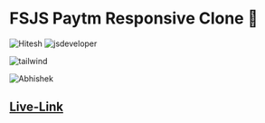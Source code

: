 # FSJS Paytm Responsive Clone 📱

![Hitesh](https://img.shields.io/badge/Hitesh%20Choudhary-Ineuron-yellowgreen) ![jsdeveloper](https://img.shields.io/badge/JS--Fullstack-Developer-green)



![tailwind](https://img.shields.io/badge/Tailwind%20CSS-Paytm--Responsive--clone-blue)

![Abhishek](https://img.shields.io/badge/Abhsiehk%20Patil-BCA%202%20year-orange)

## [Live-Link](https://fsjs-paytm-clone.netlify.app/)

